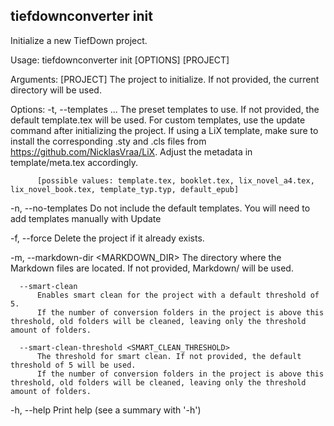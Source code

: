 ## tiefdownconverter init

Initialize a new TiefDown project.

Usage: tiefdownconverter init [OPTIONS] [PROJECT]

Arguments:
  [PROJECT]
          The project to initialize. If not provided, the current directory will be used.

Options:
  -t, --templates <TEMPLATES>...
          The preset templates to use. If not provided, the default template.tex will be used.
          For custom templates, use the update command after initializing the project.
          If using a LiX template, make sure to install the corresponding .sty and .cls files from https://github.com/NicklasVraa/LiX. Adjust the metadata in template/meta.tex accordingly.
          
          
          [possible values: template.tex, booklet.tex, lix_novel_a4.tex, lix_novel_book.tex, template_typ.typ, default_epub]

  -n, --no-templates
          Do not include the default templates. You will need to add templates manually with Update

  -f, --force
          Delete the project if it already exists.

  -m, --markdown-dir <MARKDOWN_DIR>
          The directory where the Markdown files are located. If not provided, Markdown/ will be used.

      --smart-clean
          Enables smart clean for the project with a default threshold of 5.
          If the number of conversion folders in the project is above this threshold, old folders will be cleaned, leaving only the threshold amount of folders.

      --smart-clean-threshold <SMART_CLEAN_THRESHOLD>
          The threshold for smart clean. If not provided, the default threshold of 5 will be used.
          If the number of conversion folders in the project is above this threshold, old folders will be cleaned, leaving only the threshold amount of folders.

  -h, --help
          Print help (see a summary with '-h')

